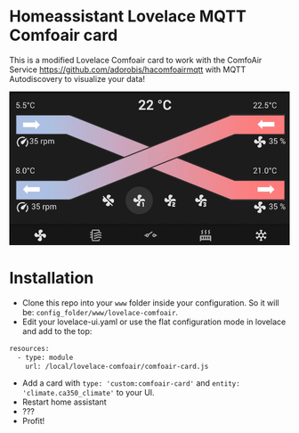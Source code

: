 # Homeassistant Lovelace MQTT Comfoair card
This is a modified Lovelace Comfoair card to work with the ComfoAir Service https://github.com/adorobis/hacomfoairmqtt with MQTT Autodiscovery to visualize your data!

![Image](https://raw.githubusercontent.com/TimWeyand/lovelace-comfoair/master/result.png)

# Installation

* Clone this repo into your `www` folder inside your configuration. So it will be: `config_folder/www/lovelace-comfoair`. 
* Edit your lovelace-ui.yaml or use the flat configuration mode in lovelace and add to the top:
```
resources:
  - type: module
    url: /local/lovelace-comfoair/comfoair-card.js
```
* Add a card with `type: 'custom:comfoair-card'` and `entity: 'climate.ca350_climate'` to your UI.
* Restart home assistant
* ???
* Profit!
